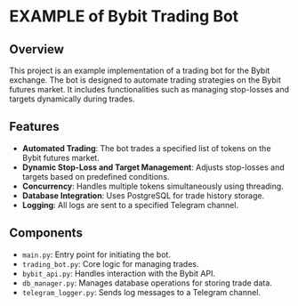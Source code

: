 # EXAMPLE of Bybit Trading Bot

## Overview

This project is an example implementation of a trading bot for the Bybit exchange. The bot is designed to automate trading strategies on the Bybit futures market. It includes functionalities such as managing stop-losses and targets dynamically during trades.

## Features

- **Automated Trading**: The bot trades a specified list of tokens on the Bybit futures market.
- **Dynamic Stop-Loss and Target Management**: Adjusts stop-losses and targets based on predefined conditions.
- **Concurrency**: Handles multiple tokens simultaneously using threading.
- **Database Integration**: Uses PostgreSQL for trade history storage.
- **Logging**: All logs are sent to a specified Telegram channel.

## Components

- `main.py`: Entry point for initiating the bot.
- `trading_bot.py`: Core logic for managing trades.
- `bybit_api.py`: Handles interaction with the Bybit API.
- `db_manager.py`: Manages database operations for storing trade data.
- `telegram_logger.py`: Sends log messages to a Telegram channel.